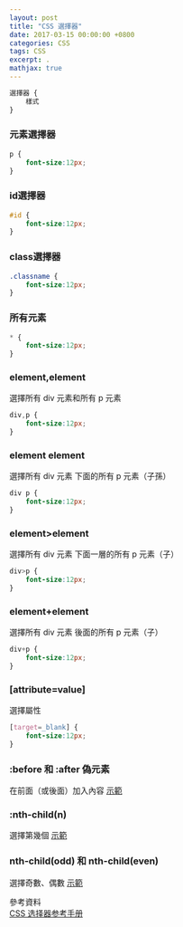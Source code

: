 ```yaml
---
layout: post
title: "CSS 選擇器"
date: 2017-03-15 00:00:00 +0800
categories: CSS
tags: CSS
excerpt: .
mathjax: true
---
```

```css
選擇器 {
    樣式
}
```
### 元素選擇器
```css
p {
    font-size:12px;
}
```
### id選擇器
```css
#id {
    font-size:12px;
}
```
### class選擇器
```css
.classname {
    font-size:12px;
}
```
### 所有元素
```css
* {
    font-size:12px;
}
``` 
### element,element
選擇所有 div 元素和所有 p 元素
```css
div,p {
    font-size:12px;
}
``` 
### element element
選擇所有 div 元素 下面的所有 p 元素（子孫）
```css
div p {
    font-size:12px;
}
``` 
### element>element
選擇所有 div 元素 下面一層的所有 p 元素（子）
```css
div>p {
    font-size:12px;
}
``` 
### element+element
選擇所有 div 元素 後面的所有 p 元素（子）
```css
div+p {
    font-size:12px;
}
``` 
### [attribute=value]
選擇屬性
```css
[target=_blank] {
    font-size:12px;
}
``` 
### :before 和 :after 偽元素
在前面（或後面）加入內容
[示範](http://www.w3school.com.cn/tiy/t.asp?f=css_sel_before_style)

### :nth-child(n)
選擇第幾個
[示範](http://www.w3school.com.cn/tiy/t.asp?f=css_sel_nth-child)

### nth-child(odd) 和 nth-child(even)
選擇奇數、偶數
[示範](http://www.w3school.com.cn/tiy/t.asp?f=css_sel_nth-child_odd_even)


參考資料<br>
[CSS 选择器参考手册](http://www.w3school.com.cn/cssref/css_selectors.asp)

